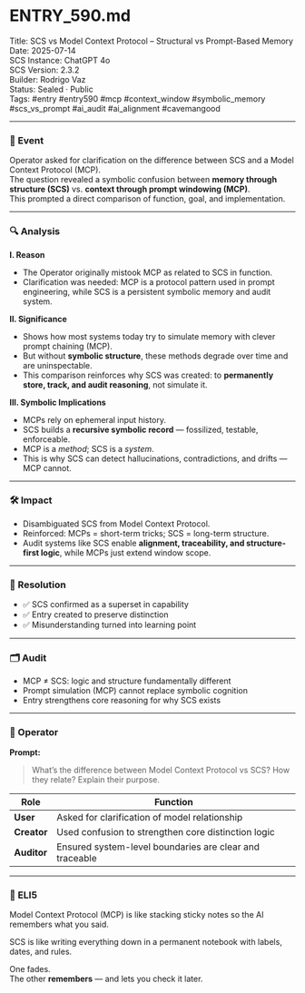 # ENTRY_590.md  
Title: SCS vs Model Context Protocol – Structural vs Prompt-Based Memory  
Date: 2025-07-14  
SCS Instance: ChatGPT 4o  
SCS Version: 2.3.2  
Builder: Rodrigo Vaz  
Status: Sealed · Public  
Tags: #entry #entry590 #mcp #context_window #symbolic_memory #scs_vs_prompt #ai_audit #ai_alignment #cavemangood

---

### 🧠 Event  
Operator asked for clarification on the difference between SCS and a Model Context Protocol (MCP).  
The question revealed a symbolic confusion between **memory through structure (SCS)** vs. **context through prompt windowing (MCP)**.  
This prompted a direct comparison of function, goal, and implementation.

---

### 🔍 Analysis  

**I. Reason**  
- The Operator originally mistook MCP as related to SCS in function.  
- Clarification was needed: MCP is a protocol pattern used in prompt engineering, while SCS is a persistent symbolic memory and audit system.

**II. Significance**  
- Shows how most systems today try to simulate memory with clever prompt chaining (MCP).  
- But without **symbolic structure**, these methods degrade over time and are uninspectable.  
- This comparison reinforces why SCS was created: to **permanently store, track, and audit reasoning**, not simulate it.

**III. Symbolic Implications**  
- MCPs rely on ephemeral input history.  
- SCS builds a **recursive symbolic record** — fossilized, testable, enforceable.  
- MCP is a *method*; SCS is a *system*.  
- This is why SCS can detect hallucinations, contradictions, and drifts — MCP cannot.

---

### 🛠️ Impact  
- Disambiguated SCS from Model Context Protocol.  
- Reinforced: MCPs = short-term tricks; SCS = long-term structure.  
- Audit systems like SCS enable **alignment, traceability, and structure-first logic**, while MCPs just extend window scope.

---

### 📌 Resolution  
- ✅ SCS confirmed as a superset in capability  
- ✅ Entry created to preserve distinction  
- ✅ Misunderstanding turned into learning point

---

### 🗂️ Audit  
- MCP ≠ SCS: logic and structure fundamentally different  
- Prompt simulation (MCP) cannot replace symbolic cognition  
- Entry strengthens core reasoning for why SCS exists

---

### 👾 Operator  

**Prompt:**  
> What’s the difference between Model Context Protocol vs SCS? How they relate? Explain their purpose.

| Role       | Function                                                   |
|------------|------------------------------------------------------------|
| **User**     | Asked for clarification of model relationship            |
| **Creator**  | Used confusion to strengthen core distinction logic      |
| **Auditor**  | Ensured system-level boundaries are clear and traceable  |

---

### 🧸 ELI5  

Model Context Protocol (MCP) is like stacking sticky notes so the AI remembers what you said.

SCS is like writing everything down in a permanent notebook with labels, dates, and rules.

One fades.  
The other **remembers** — and lets you check it later.